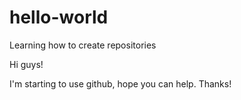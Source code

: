 # hello-world
Learning how to create repositories


Hi guys!

I'm starting to use github, hope you can help. 
Thanks!
